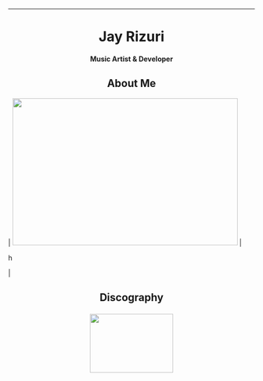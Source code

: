 ****

## <h1 align="center">Jay Rizuri</h1>

<h4 align="center">Music Artist & Developer</h4>

### <h2 align="center">About Me</h2>

| <img width="460" height="300" src="https://github-readme-stats.vercel.app/api?username=JayRizuri&show_icons=true&theme=nord"> | <p>h</p> |

### <h2 align="center">Discography</p>

<p align="center">
<img width="170" height="120" src="https://img.youtube.com/vi/FhdoUOkWTGc/0.jpg">
</p>
